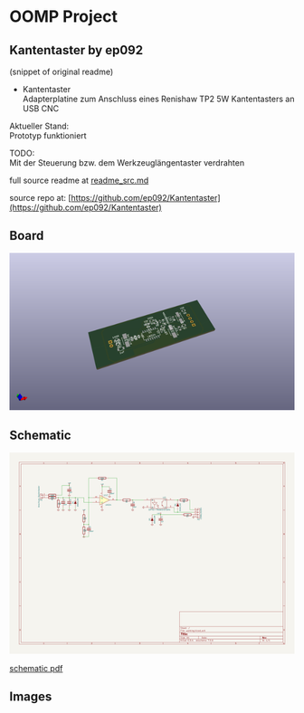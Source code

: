 # OOMP Project  
## Kantentaster  by ep092  
  
(snippet of original readme)  
  
- Kantentaster  
Adapterplatine zum Anschluss eines Renishaw TP2 5W Kantentasters an USB CNC  
  
Aktueller Stand:  
Prototyp funktioniert  
  
TODO:  
Mit der Steuerung bzw. dem Werkzeuglängentaster verdrahten  
  
  full source readme at [readme_src.md](readme_src.md)  
  
source repo at: [https://github.com/ep092/Kantentaster](https://github.com/ep092/Kantentaster)  
## Board  
  
[![working_3d.png](working_3d_600.png)](working_3d.png)  
## Schematic  
  
[![working_schematic.png](working_schematic_600.png)](working_schematic.png)  
  
[schematic pdf](working_schematic.pdf)  
## Images  
